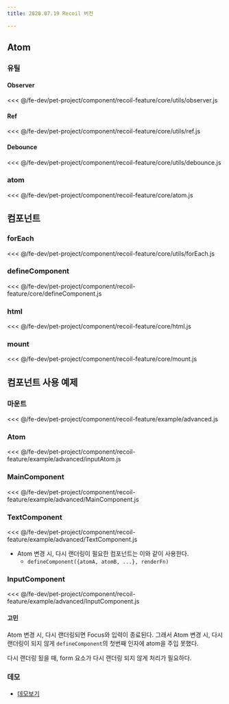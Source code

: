 ```yaml
---
title: 2020.07.19 Recoil 버전

---
```


## Atom
### 유틸
#### Observer
<<< @/fe-dev/pet-project/component/recoil-feature/core/utils/observer.js

#### Ref
<<< @/fe-dev/pet-project/component/recoil-feature/core/utils/ref.js

#### Debounce
<<< @/fe-dev/pet-project/component/recoil-feature/core/utils/debounce.js

### atom
<<< @/fe-dev/pet-project/component/recoil-feature/core/atom.js

## 컴포넌트
### forEach
<<< @/fe-dev/pet-project/component/recoil-feature/core/utils/forEach.js

### defineComponent
<<< @/fe-dev/pet-project/component/recoil-feature/core/defineComponent.js

### html
<<< @/fe-dev/pet-project/component/recoil-feature/core/html.js

### mount
<<< @/fe-dev/pet-project/component/recoil-feature/core/mount.js

## 컴포넌트 사용 예제
### 마운트
<<< @/fe-dev/pet-project/component/recoil-feature/example/advanced.js

### Atom
<<< @/fe-dev/pet-project/component/recoil-feature/example/advanced/inputAtom.js

### MainComponent
<<< @/fe-dev/pet-project/component/recoil-feature/example/advanced/MainComponent.js

### TextComponent
<<< @/fe-dev/pet-project/component/recoil-feature/example/advanced/TextComponent.js

- Atom 변경 시, 다시 랜더링이 필요한 컴포넌트는 이와 같이 사용한다.
  - `defineComponent({atomA, atomB, ...}, renderFn)`

### InputComponent
<<< @/fe-dev/pet-project/component/recoil-feature/example/advanced/InputComponent.js

#### 고민
Atom 변경 시, 다시 랜더링되면 Focus와 입력이 종료된다.
그래서 Atom 변경 시, 다시 랜더링이 되지 않게 `defineComponent`의 첫번째 인자에 atom을 주입 못했다.

다시 랜더링 됬을 때, form 요소가 다시 랜더링 되지 않게 처리가 필요하다.

### 데모
- [데모보기](https://the-next-web-research-lab.github.io/docs/fe-dev/pet-project/component/recoil-feature/example/advanced.html)
